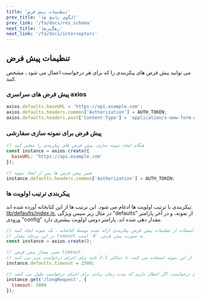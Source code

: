 ```yaml
---
title: 'تنظیمات پیش فرض'
prev_title: 'الگوی پاسخ ها'
prev_link: '/fa/docs/res_schema'
next_title: 'رهگیرها'
next_link: '/fa/docs/interceptors'
---
```


## تنظیمات پیش فرض

می توانید پیش فرض های پیکربندی را که برای هر درخواست اعمال می شود ، مشخص کنید. 

### پیش فرض های سراسری axios

```js
axios.defaults.baseURL = 'https://api.example.com';
axios.defaults.headers.common['Authorization'] = AUTH_TOKEN;
axios.defaults.headers.post['Content-Type'] = 'application/x-www-form-urlencoded';
```

### پیش فرض برای نمونه سازی سفارشی 

```js
// هنگام ایجاد نمونه سازی، پیش فرض های پیکربندی را تنظیم کنید 
const instance = axios.create({
  baseURL: 'https://api.example.com'
});

// تغییر پیش فرض ها پس از ایجاد نمونه
instance.defaults.headers.common['Authorization'] = AUTH_TOKEN;
```

### پیکربندی ترتیب اولویت ها 

پیکربندی با ترتیب اولویت ها ادغام می شود. این ترتیب ها از این کتابخانه آورده شده اند: [lib/defaults/index.js](https://github.com/axios/axios/blob/v1.x/lib/defaults/index.js), در مثال زیر سپس ویژگی "defaults" از نمونه، و در آخر پارامتر ورودی "config" مقدار دهی شده اند. پارامتر دومی اولویت بیشتری دارد.

```js
// با استفاده از تنظیمات پیش فرض پیکربندی ارائه شده توسط کتابخانه ، یک نمونه ایجاد کنید 
// در این مرحله مقدار timeout به صورت پیش فرض `0` است 
const instance = axios.create();

// تغییر مقدار پیش فرض timeout
// حالا تمام درخواست هایی که از این نمونه استفاده می کنند، تا حداکثر 2.5 ثانیه برای اجرای درخواست صبر می کنند
instance.defaults.timeout = 2500;

// تغییر دوباره زمان انتظار اجرای درخواست، اگر انتظار داریم که مدت زمان زیادی برای اجرای درخواست طول می کشد
instance.get('/longRequest', {
  timeout: 5000
});
```

